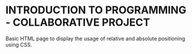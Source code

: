 # INTRODUCTION TO PROGRAMMING - COLLABORATIVE PROJECT

Basic HTML page to display the usage of relative and absolute positioning using CSS.
